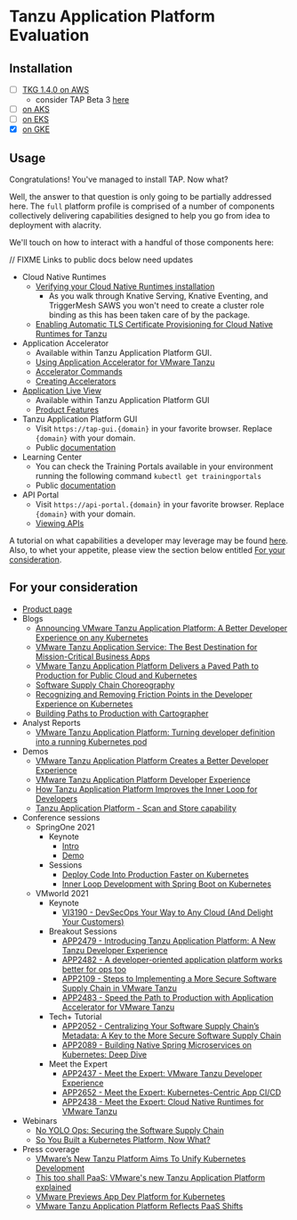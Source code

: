 # Tanzu Application Platform Evaluation

## Installation

* [ ] [TKG 1.4.0 on AWS](tkg/aws/INSTALL.md)
  * consider TAP Beta 3 [here](https://github.com/pacphi/make-onboarding-suck-less/blob/f19167ee0f9b547081f9e489cf9f311ad13284a7/scripts/tanzu/tap/INSTALL.md)
* [ ] [on AKS](aks/INSTALL.md)
* [ ] [on EKS](eks/INSTALL.md)
* [x] [on GKE](gke/INSTALL.md)

## Usage

Congratulations! You've managed to install TAP.  Now what?

Well, the answer to that question is only going to be partially addressed here.  The `full` platform profile is comprised of a number of components collectively delivering capabilities designed to help you go from idea to deployment with alacrity.

We'll touch on how to interact with a handful of those components here:

// FIXME Links to public docs below need updates

* Cloud Native Runtimes
  * [Verifying your Cloud Native Runtimes installation](https://docs.vmware.com/en/Cloud-Native-Runtimes-for-VMware-Tanzu/1.0/tanzu-cloud-native-runtimes-1-0/GUID-verify-installation.html)
    * As you walk through Knative Serving, Knative Eventing, and TriggerMesh SAWS you won't need to create a cluster role binding as this has been taken care of by the package.
  * [Enabling Automatic TLS Certificate Provisioning for Cloud Native Runtimes for Tanzu](https://docs.vmware.com/en/Cloud-Native-Runtimes-for-VMware-Tanzu/1.0/tanzu-cloud-native-runtimes-1-0/GUID-auto-tls.html)
* Application Accelerator
  * Available within Tanzu Application Platform GUI.
  * [Using Application Accelerator for VMware Tanzu](https://docs.vmware.com/en/Application-Accelerator-for-VMware-Tanzu/0.4/acc-docs/GUID-installation-install.html#access-the-application-accelerator-ui-server-1)
  * [Accelerator Commands](https://docs.vmware.com/en/Application-Accelerator-for-VMware-Tanzu/0.4/acc-docs/GUID-acc-cli.html#accelerator-commands-2)
  * [Creating Accelerators](https://docs.vmware.com/en/Application-Accelerator-for-VMware-Tanzu/0.4/acc-docs/GUID-creating-accelerators-index.html)
* [Application Live View](https://docs.vmware.com/en/Application-Live-View-for-VMware-Tanzu/0.4/docs/GUID-index.html)
  * Available within Tanzu Application Platform GUI
  * [Product Features](https://docs.vmware.com/en/Application-Live-View-for-VMware-Tanzu/0.4/docs/GUID-product-features.html)
* Tanzu Application Platform GUI
  * Visit `https://tap-gui.{domain}` in your favorite browser.  Replace `{domain}` with your domain.
  * Public [documentation](https://docs.vmware.com/en/VMware-Tanzu-Application-Platform/0.4/tap-0-4/GUID-tap-gui-about.html)
* Learning Center
  * You can check the Training Portals available in your environment running the following command `kubectl get trainingportals`
  * Public [documentation](https://docs.vmware.com/en/VMware-Tanzu-Application-Platform/0.4/tap-0-4/GUID-learning-center-about.html)
* API Portal
  * Visit `https://api-portal.{domain}` in your favorite browser.  Replace `{domain}` with your domain.
  * [Viewing APIs](https://docs.pivotal.io/api-portal/1-0/api-viewer.html)

A tutorial on what capabilities a developer may leverage may be found [here](USAGE.md).  Also, to whet your appetite, please view the section below entitled [For your consideration](#for-your-consideration).


## For your consideration

* [Product page](https://tanzu.vmware.com/application-platform)
* Blogs
  * [Announcing VMware Tanzu Application Platform: A Better Developer Experience on any Kubernetes](https://tanzu.vmware.com/content/blog/announcing-vmware-tanzu-application-platform)
  * [VMware Tanzu Application Service: The Best Destination for Mission-Critical Business Apps](https://tanzu.vmware.com/content/blog/vmware-tanzu-application-service-best-mission-critical-business-apps)
  * [VMware Tanzu Application Platform Delivers a Paved Path to Production for Public Cloud and Kubernetes](https://tanzu.vmware.com/content/blog/vmware-tanzu-application-platform-beta-2-announcement)
  * [Software Supply Chain Choreography](https://tanzu.vmware.com/developer/guides/supply-chain-choreography/)
  * [Recognizing and Removing Friction Points in the Developer Experience on Kubernetes](https://tanzu.vmware.com/content/blog/removing-friction-points-developer-experience-kubernetes)
  * [Building Paths to Production with Cartographer](https://tanzu.vmware.com/content/blog/building-paths-to-production-cartographer)
* Analyst Reports
  * [VMware Tanzu Application Platform: Turning developer definition into a running Kubernetes pod](https://tanzu.vmware.com/content/vmware-tanzu-application-platform-resources/vmware-tanzu-application-platform-turning-developer-definition-into-a-running-kubernetes-pod)
* Demos
  * [VMware Tanzu Application Platform Creates a Better Developer Experience](https://www.youtube.com/watch?v=9oupRtKT_JM)
  * [VMware Tanzu Application Platform Developer Experience](https://www.youtube.com/watch?v=sMg7fg7FP28)
  * [How Tanzu Application Platform Improves the Inner Loop for Developers](https://www.youtube.com/watch?v=HDUjSSK2sdM)
  * [Tanzu Application Platform - Scan and Store capability](https://www.youtube.com/watch?v=rJ3ySaIfc5M)
* Conference sessions
  * SpringOne 2021
    * Keynote
      * [Intro](https://www.youtube.com/watch?v=2Qhj5u2bct0&t=264s)
      * [Demo](https://www.youtube.com/watch?v=2Qhj5u2bct0&t=882s)
    * Sessions
      * [Deploy Code Into Production Faster on Kubernetes](https://springone.io/2021/sessions/deploy-code-into-production-faster-on-kubernetes)
      * [Inner Loop Development with Spring Boot on Kubernetes](https://springone.io/2021/sessions/inner-loop-development-with-spring-boot-on-kubernetes)
  * VMworld 2021
    * Keynote
      * [VI3190 - DevSecOps Your Way to Any Cloud (And Delight Your Customers)](https://myevents.vmware.com/widget/vmware/vmworld2021/catalog?search=VI3190)
    * Breakout Sessions
      * [APP2479 - Introducing Tanzu Application Platform: A New Tanzu Developer Experience](https://myevents.vmware.com/widget/vmware/vmworld2021/catalog?search=APP2479)
      * [APP2482 - A developer-oriented application platform works better for ops too](https://myevents.vmware.com/widget/vmware/vmworld2021/catalog?search=APP2482)
      * [APP2109 - Steps to Implementing a More Secure Software Supply Chain in VMware Tanzu](https://myevents.vmware.com/widget/vmware/vmworld2021/catalog?search=APP2109)
      * [APP2483 - Speed the Path to Production with Application Accelerator for VMware Tanzu](https://myevents.vmware.com/widget/vmware/vmworld2021/catalog?search=APP2483)
    * Tech+ Tutorial
      * [APP2052 - Centralizing Your Software Supply Chain’s Metadata: A Key to the More Secure Software Supply Chain](https://myevents.vmware.com/widget/vmware/vmworld2021/catalog?search=APP2052)
      * [APP2089 - Building Native Spring Microservices on Kubernetes: Deep Dive](https://myevents.vmware.com/widget/vmware/vmworld2021/catalog?search=APP2089)
    * Meet the Expert
      * [APP2437 - Meet the Expert: VMware Tanzu Developer Experience](https://myevents.vmware.com/widget/vmware/vmworld2021/catalog?search=APP2437)
      * [APP2652 - Meet the Expert: Kubernetes-Centric App CI/CD](https://myevents.vmware.com/widget/vmware/vmworld2021/catalog?search=APP2652)
      * [APP2438 - Meet the Expert: Cloud Native Runtimes for VMware Tanzu](https://myevents.vmware.com/widget/vmware/vmworld2021/catalog?search=APP2438)
* Webinars
  * [No YOLO Ops: Securing the Software Supply Chain](https://tanzu.vmware.com/content/webinars/dec-3-no-yolo-ops-securing-the-software-supply-chain)
  * [So You Built a Kubernetes Platform, Now What?](https://tanzu.vmware.com/content/webinars/oct-28-so-you-built-a-kubernetes-platform-now-what-achieving-platform-economics-with-kubernetes)
* Press coverage
  * [VMware’s New Tanzu Platform Aims To Unify Kubernetes Development](https://www.infoworld.com/article/3631384/vmware-s-new-tanzu-platform-aims-to-unify-kubernetes-development.html)
  * [This too shall PaaS: VMware's new Tanzu Application Platform explained](https://www.theregister.com/2021/09/02/vmwares_new_tanzu_application_platform/)
  * [VMware Previews App Dev Platform for Kubernetes](https://containerjournal.com/editorial-calendar/vmware-previews-app-dev-platform-for-kubernetes/)
  * [VMware Tanzu Application Platform Reflects PaaS Shifts](https://myevents.vmware.com/widget/vmware/vmworld2021/catalog?search=APP2438)
